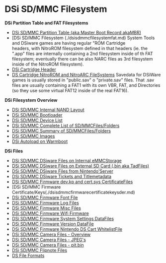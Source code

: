 # DSi SD/MMC Filesystem


**DSi Partition Table and FAT Filesystems**
- [DSi SD/MMC Partition Table (aka Master Boot Record akaMBR)](./dsisdmmcpartitiontableakamasterbootrecordakambr.md)
- [DSi SD/MMC Filesystem (./dsisdmmcfilesystemfat.md)
System Tools and DSiware games are having regular \"ROM Cartridge\
headers, with NitroROM filesystem defined in that headers (ie. the
\".app\" files are internally containing a 2nd filesystem inside of th
FAT filesystem; eventually there can be also NARC files as 3rd
filesystem inside of the NitroROM filesystem).
- [DSi Cartridge Header](./dsicartridgeheader.md)
- [DS Cartridge NitroROM and NitroARC FileSystems](./dscartridgenitroromandnitroarcfilesystems.md)
Savedata for DSiWare games is usually stored in \"public.sav\" o
\"private.sav\" files. That .sav files are usually containing a FAT1
with its own VBR, FAT, and Directories (so they use some virtual FAT12
inside of the real FAT16).

**DSi Filesystem Overview**
- [DSi SD/MMC Internal NAND Layout](./dsisdmmcinternalnandlayout.md)
- [DSi SD/MMC Bootloader](./dsisdmmcbootloader.md)
- [DSi SD/MMC Device List](./dsisdmmcdevicelist.md)
- [DSi SD/MMC Complete List of SD/MMCFiles/Folders](./dsisdmmccompletelistofsdmmcfilesfolders.md)
- [DSi SD/MMC Summary of SD/MMCFiles/Folders](./dsisdmmcsummaryofsdmmcfilesfolders.md)
- [DSi SD/MMC Images](./dsisdmmcimages.md)
- [DSi Autoload on Warmboot](./dsiautoloadonwarmboot.md)

**DSi Files**
- [DSi SD/MMC DSiware Files on Internal eMMCStorage](./dsisdmmcdsiwarefilesoninternalemmcstorage.md)
- [DSi SD/MMC DSiware Files on External SD Card (.bin aka TadFiles)](./dsisdmmcdsiwarefilesonexternalsdcardbinakatadfiles.md)
- [DSi SD/MMC DSiware Files from Nintendo\'Server](./dsisdmmcdsiwarefilesfromnintendosserver.md)
- [DSi SD/MMC DSiware Tickets and Titlemetadata](./dsisdmmcdsiwareticketsandtitlemetadata.md)
- [DSi SD/MMC Firmware dev.kp and cert.sys CertificateFiles](./dsisdmmcfirmwaredevkpandcertsyscertificatefiles.md)
- [DSi SD/MMC Firmware Certificate/Keys(./dsisdmmcfirmwarecertificatekeysder.md)
- [DSi SD/MMC Firmware Font File](./dsisdmmcfirmwarefontfile.md)
- [DSi SD/MMC Firmware Log Files](./dsisdmmcfirmwarelogfiles.md)
- [DSi SD/MMC Firmware Misc Files](./dsisdmmcfirmwaremiscfiles.md)
- [DSi SD/MMC Firmware Wifi Firmware](./dsisdmmcfirmwarewififirmware.md)
- [DSi SD/MMC Firmware System Settings DataFiles](./dsisdmmcfirmwaresystemsettingsdatafiles.md)
- [DSi SD/MMC Firmware Version DataFile](./dsisdmmcfirmwareversiondatafile.md)
- [DSi SD/MMC Firmware Nintendo DS Cart WhitelistFile](./dsisdmmcfirmwarenintendodscartwhitelistfile.md)
- [DSi SD/MMC Camera Files - Overview](./dsisdmmccamerafilesoverview.md)
- [DSi SD/MMC Camera Files - JPEG\'s](./dsisdmmccamerafilesjpegs.md)
- [DSi SD/MMC Camera Files - pit.bin](./dsisdmmccamerafilespitbin.md)
- [DSi SD/MMC Flipnote Files](./dsisdmmcflipnotefiles.md)
- [DS File Formats](./dsfileformats.md)



